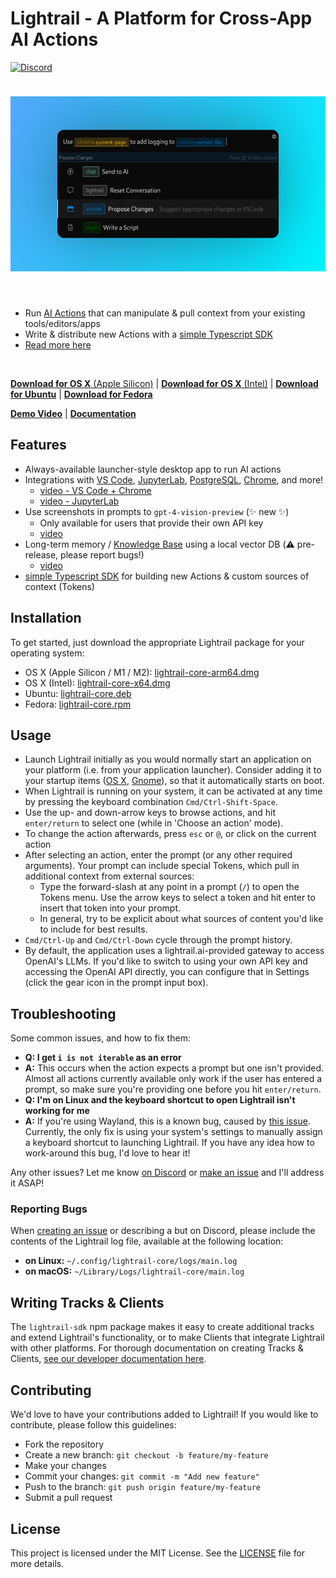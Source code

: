 # Lightrail - A Platform for Cross-App AI Actions

[![Discord](https://img.shields.io/discord/1126247706789167264?label=&logo=discord&logoColor=ffffff&color=7389D8&labelColor=6A7EC2)](https://discord.gg/WPCCe7jZuS)

<div style="text-align: center; padding: 24px 0">
    <img src="./assets/screenshot5-with-bg.jpeg" height="280" />
</div>

<br />

- Run [AI Actions](https://docs.lightrail.ai/sdk/intro) that can manipulate & pull context from your existing tools/editors/apps
- Write & distribute new Actions with a [simple Typescript SDK](https://docs.lightrail.ai/sdk/workflow)
- [Read more here](https://docs.lightrail.ai/)

<br />

[**Download for OS X** (Apple Silicon)](https://github.com/lightrail-ai/lightrail/releases/latest/download/lightrail-core-osx-arm64.dmg) | [**Download for OS X** (Intel)](https://github.com/lightrail-ai/lightrail/releases/latest/download/lightrail-core-osx-x64.dmg) | [**Download for Ubuntu**](https://github.com/lightrail-ai/lightrail/releases/latest/download/lightrail-core.deb) | [**Download for Fedora**](https://github.com/lightrail-ai/lightrail/releases/latest/download/lightrail-core.rpm)

[**Demo Video**](https://vimeo.com/861792302?share=copy) | [**Documentation**](https://docs.lightrail.ai)

## Features

- Always-available launcher-style desktop app to run AI actions
- Integrations with [VS Code](https://docs.lightrail.ai/tracks/vscode), [JupyterLab](https://docs.lightrail.ai/tracks/datasci), [PostgreSQL](https://docs.lightrail.ai/tracks/sql), [Chrome](https://docs.lightrail.ai/tracks/chrome), and more!
  - [video - VS Code + Chrome](https://vimeo.com/861792302?share=copy)
  - [video - JupyterLab](https://vimeo.com/882695481?share=copy)
- Use screenshots in prompts to `gpt-4-vision-preview` (✨ new ✨)
  - Only available for users that provide their own API key
  - [video](https://vimeo.com/882694040?share=copy)
- Long-term memory / [Knowledge Base](https://docs.lightrail.ai/tracks/kb) using a local vector DB (⚠️ pre-release, please report bugs!)
  - [video](https://vimeo.com/882693396?share=copy)
- [simple Typescript SDK](https://docs.lightrail.ai/sdk/workflow) for building new Actions & custom sources of context (Tokens)

## Installation

To get started, just download the appropriate Lightrail package for your operating system:

- OS X (Apple Silicon / M1 / M2): [lightrail-core-arm64.dmg](https://github.com/lightrail-ai/lightrail/releases/latest/download/lightrail-core-osx-arm64.dmg)
- OS X (Intel): [lightrail-core-x64.dmg](https://github.com/lightrail-ai/lightrail/releases/latest/download/lightrail-core-osx-x64.dmg)
- Ubuntu: [lightrail-core.deb](https://github.com/lightrail-ai/lightrail/releases/latest/download/lightrail-core.deb)
- Fedora: [lightrail-core.rpm](https://github.com/lightrail-ai/lightrail/releases/latest/download/lightrail-core.rpm)

## Usage

- Launch Lightrail initially as you would normally start an application on your platform (i.e. from your application launcher). Consider adding it to your startup items ([OS X](https://support.apple.com/guide/mac-help/open-items-automatically-when-you-log-in-mh15189/mac), [Gnome](https://help.gnome.org/users/gnome-help/stable/shell-apps-auto-start.html.en)), so that it automatically starts on boot.
- When Lightrail is running on your system, it can be activated at any time by pressing the keyboard combination `Cmd/Ctrl-Shift-Space`.
- Use the up- and down-arrow keys to browse actions, and hit `enter/return` to select one (while in 'Choose an action' mode).
- To change the action afterwards, press `esc` or `@`, or click on the current action
- After selecting an action, enter the prompt (or any other required arguments). Your prompt can include special Tokens, which pull in additional context from external sources:
  - Type the forward-slash at any point in a prompt (`/`) to open the Tokens menu. Use the arrow keys to select a token and hit enter to insert that token into your prompt.
  - In general, try to be explicit about what sources of content you'd like to include for best results.
- `Cmd/Ctrl-Up` and `Cmd/Ctrl-Down` cycle through the prompt history.
- By default, the application uses a lightrail.ai-provided gateway to access OpenAI's LLMs. If you'd like to switch to using your own API key and accessing the OpenAI API directly, you can configure that in Settings (click the gear icon in the prompt input box).

## Troubleshooting

Some common issues, and how to fix them:

- **Q: I get `i is not iterable` as an error**
- **A:** This occurs when the action expects a prompt but one isn't provided. Almost all actions currently available only work if the user has entered a prompt, so make sure you're providing one before you hit `enter/return`.
- **Q: I'm on Linux and the keyboard shortcut to open Lightrail isn't working for me**
- **A:** If you're using Wayland, this is a known bug, caused by [this issue](https://github.com/electron/electron/issues/15863). Currently, the only fix is using your system's settings to manually assign a keyboard shortcut to launching Lightrail. If you have any idea how to work-around this bug, I'd love to hear it!

Any other issues? Let me know [on Discord](https://discord.gg/WPCCe7jZuS) or [make an issue](https://github.com/lightrail-ai/lightrail/issues) and I'll address it ASAP!

### Reporting Bugs

When [creating an issue](https://github.com/lightrail-ai/lightrail/issues) or describing a but on Discord, please include the contents of the Lightrail log file, available at the following location: 
* **on Linux:** `~/.config/lightrail-core/logs/main.log`
* **on macOS:** `~/Library/Logs/lightrail-core/main.log`

## Writing Tracks & Clients

The `lightrail-sdk` npm package makes it easy to create additional tracks and extend Lightrail's functionality, or to make Clients that integrate Lightrail with other platforms.
For thorough documentation on creating Tracks & Clients, [see our developer documentation here](https://docs.lightrail.ai/sdk/intro).

## Contributing

We'd love to have your contributions added to Lightrail! If you would like to contribute, please follow this guidelines:

- Fork the repository
- Create a new branch: `git checkout -b feature/my-feature`
- Make your changes
- Commit your changes: `git commit -m "Add new feature"`
- Push to the branch: `git push origin feature/my-feature`
- Submit a pull request

## License

This project is licensed under the MIT License. See the [LICENSE](./LICENSE) file for more details.
